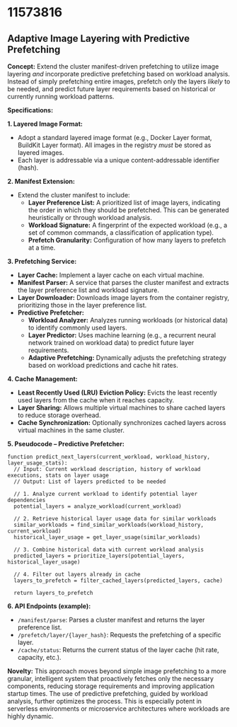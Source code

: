 # 11573816

## Adaptive Image Layering with Predictive Prefetching

**Concept:** Extend the cluster manifest-driven prefetching to utilize image layering *and* incorporate predictive prefetching based on workload analysis. Instead of simply prefetching entire images, prefetch only the layers *likely* to be needed, and predict future layer requirements based on historical or currently running workload patterns.

**Specifications:**

**1. Layered Image Format:**

*   Adopt a standard layered image format (e.g., Docker Layer format, BuildKit Layer format). All images in the registry *must* be stored as layered images.
*   Each layer is addressable via a unique content-addressable identifier (hash).

**2. Manifest Extension:**

*   Extend the cluster manifest to include:
    *   **Layer Preference List:** A prioritized list of image layers, indicating the order in which they should be prefetched. This can be generated heuristically or through workload analysis.
    *   **Workload Signature:** A fingerprint of the expected workload (e.g., a set of common commands, a classification of application type).
    *   **Prefetch Granularity:**  Configuration of how many layers to prefetch at a time.

**3. Prefetching Service:**

*   **Layer Cache:** Implement a layer cache on each virtual machine.
*   **Manifest Parser:** A service that parses the cluster manifest and extracts the layer preference list and workload signature.
*   **Layer Downloader:** Downloads image layers from the container registry, prioritizing those in the layer preference list.
*   **Predictive Prefetcher:**
    *   **Workload Analyzer:** Analyzes running workloads (or historical data) to identify commonly used layers.
    *   **Layer Predictor:** Uses machine learning (e.g., a recurrent neural network trained on workload data) to predict future layer requirements.
    *   **Adaptive Prefetching:** Dynamically adjusts the prefetching strategy based on workload predictions and cache hit rates.

**4. Cache Management:**

*   **Least Recently Used (LRU) Eviction Policy:** Evicts the least recently used layers from the cache when it reaches capacity.
*   **Layer Sharing:**  Allows multiple virtual machines to share cached layers to reduce storage overhead.
*   **Cache Synchronization:** Optionally synchronizes cached layers across virtual machines in the same cluster.

**5. Pseudocode – Predictive Prefetcher:**

```
function predict_next_layers(current_workload, workload_history, layer_usage_stats):
  // Input: Current workload description, history of workload executions, stats on layer usage
  // Output: List of layers predicted to be needed

  // 1. Analyze current workload to identify potential layer dependencies
  potential_layers = analyze_workload(current_workload)

  // 2. Retrieve historical layer usage data for similar workloads
  similar_workloads = find_similar_workloads(workload_history, current_workload)
  historical_layer_usage = get_layer_usage(similar_workloads)

  // 3. Combine historical data with current workload analysis
  predicted_layers = prioritize_layers(potential_layers, historical_layer_usage)

  // 4. Filter out layers already in cache
  layers_to_prefetch = filter_cached_layers(predicted_layers, cache)

  return layers_to_prefetch
```

**6. API Endpoints (example):**

*   `/manifest/parse`: Parses a cluster manifest and returns the layer preference list.
*   `/prefetch/layer/{layer_hash}`: Requests the prefetching of a specific layer.
*   `/cache/status`: Returns the current status of the layer cache (hit rate, capacity, etc.).

**Novelty:** This approach moves beyond simple image prefetching to a more granular, intelligent system that proactively fetches only the necessary components, reducing storage requirements and improving application startup times. The use of predictive prefetching, guided by workload analysis, further optimizes the process. This is especially potent in serverless environments or microservice architectures where workloads are highly dynamic.
